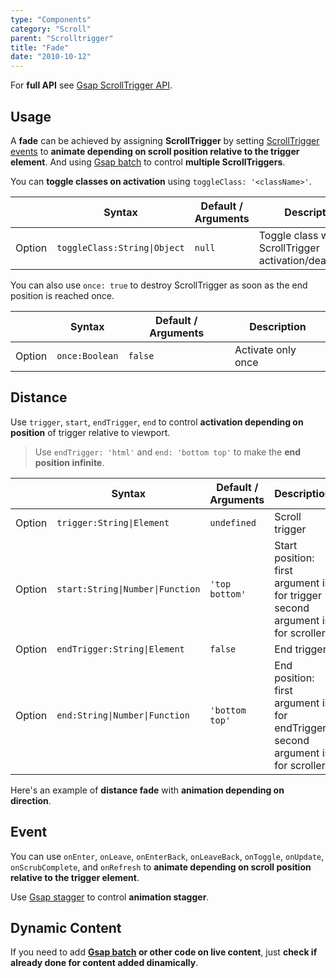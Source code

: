 ```yaml
---
type: "Components"
category: "Scroll"
parent: "Scrolltrigger"
title: "Fade"
date: "2010-10-12"
---
```


For **full API** see [Gsap ScrollTrigger API](https://greensock.com/docs/v3/Plugins/ScrollTrigger).

## Usage

A **fade** can be achieved by assigning **ScrollTrigger** by setting [ScrollTrigger events](/components/scrolltrigger/fade#event) to **animate depending on scroll position relative to the trigger element**. And using [Gsap batch](https://greensock.com/docs/v3/Plugins/ScrollTrigger/static.batch()) to control **multiple ScrollTriggers**.

<demo>
  <div class="gatsby_demo_item" data-iframe="demos/components/scrolltrigger/fade"></div>
</demo>

You can **toggle classes on activation** using `toggleClass: '<className>'`.

<div class="xt-overflow-sub overflow-y-hidden overflow-x-scroll my-5 xt-my-auto w-full">

|                         | Syntax                                    | Default / Arguments                       | Description                   |
| ----------------------- | ----------------------------------------- | ----------------------------- | ----------------------------- |
| Option                  | `toggleClass:String\|Object`                          | `null`        | Toggle class with ScrollTrigger activation/deactivation             |

</div>

You can also use `once: true` to destroy ScrollTrigger as soon as the end position is reached once.

<div class="xt-overflow-sub overflow-y-hidden overflow-x-scroll my-5 xt-my-auto w-full">

|                         | Syntax                                    | Default / Arguments                       | Description                   |
| ----------------------- | ----------------------------------------- | ----------------------------- | ----------------------------- |
| Option                  | `once:Boolean`                          | `false`        | Activate only once             |

</div>

## Distance

Use `trigger`, `start`, `endTrigger`, `end` to control **activation depending on position** of trigger relative to viewport.

> Use `endTrigger: 'html'` and `end: 'bottom top'` to make the **end position infinite**.

<div class="xt-overflow-sub overflow-y-hidden overflow-x-scroll my-5 xt-my-auto w-full">

|                         | Syntax                                    | Default / Arguments                       | Description                   |
| ----------------------- | ----------------------------------------- | ----------------------------- | ----------------------------- |
| Option                  | `trigger:String\|Element`                          | `undefined`        | Scroll trigger           |
| Option                  | `start:String\|Number\|Function`                          | `'top bottom'`        | Start position: first argument is for trigger second argument is for scroller            |
| Option                  | `endTrigger:String\|Element`                          | `false`        | End trigger           |
| Option                  | `end:String\|Number\|Function`                          | `'bottom top'`        | End position: first argument is for endTrigger second argument is for scroller            |

</div>

Here's an example of **distance fade** with **animation depending on direction**.

<demo>
  <div class="gatsby_demo_item" data-iframe="demos/components/scrolltrigger/fade-distance"></div>
</demo>

## Event

You can use `onEnter`, `onLeave`, `onEnterBack`, `onLeaveBack`, `onToggle`, `onUpdate`, `onScrubComplete`, and `onRefresh` to **animate depending on scroll position relative to the trigger element**.

Use [Gsap stagger](https://greensock.com/docs/v3/Staggers) to control **animation stagger**.

<demo>
  <div class="gatsby_demo_item" data-iframe="demos/components/scrolltrigger/fade-infinite"></div>
  <div class="gatsby_demo_item" data-iframe="demos/components/scrolltrigger/fade-inside"></div>
  <div class="gatsby_demo_item" data-iframe="demos/components/scrolltrigger/fade-outside"></div>
  <div class="gatsby_demo_item" data-iframe="demos/components/scrolltrigger/fade-outside-infinite"></div>
</demo>

## Dynamic Content

If you need to add **[Gsap batch](https://greensock.com/docs/v3/Plugins/ScrollTrigger/static.batch()) or other code on live content**, just **check if already done for content added dinamically**.
